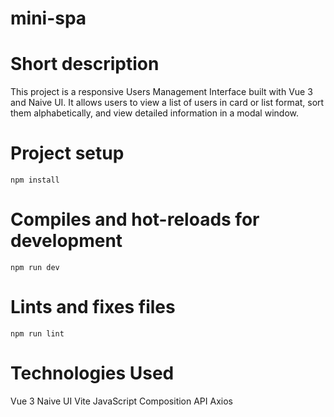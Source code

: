 # mini-spa

# Short description
This project is a responsive Users Management Interface built with Vue 3 and Naive UI. 
It allows users to view a list of users in card or list format, sort them alphabetically,
and view detailed information in a modal window.

# Project setup

```
npm install
```

# Compiles and hot-reloads for development

```
npm run dev
```

# Lints and fixes files

```
npm run lint
```

# Technologies Used
Vue 3
Naive UI
Vite 
JavaScript
Composition API 
Axios